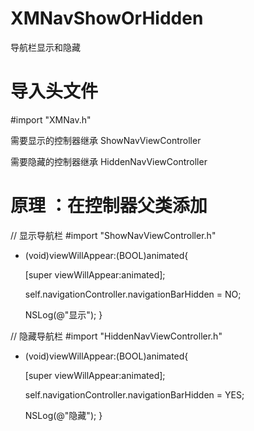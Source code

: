 # XMNavShowOrHidden
导航栏显示和隐藏

# 导入头文件
#import "XMNav.h"

需要显示的控制器继承 ShowNavViewController

需要隐藏的控制器继承 HiddenNavViewController

# 原理 ：在控制器父类添加
// 显示导航栏
#import "ShowNavViewController.h"

- (void)viewWillAppear:(BOOL)animated{
    
    [super viewWillAppear:animated];
    
    self.navigationController.navigationBarHidden = NO;
    
    
    NSLog(@"显示");
}

// 隐藏导航栏
#import "HiddenNavViewController.h"

- (void)viewWillAppear:(BOOL)animated{
    
    [super viewWillAppear:animated];
    
    self.navigationController.navigationBarHidden = YES;
    
    NSLog(@"隐藏");
}


